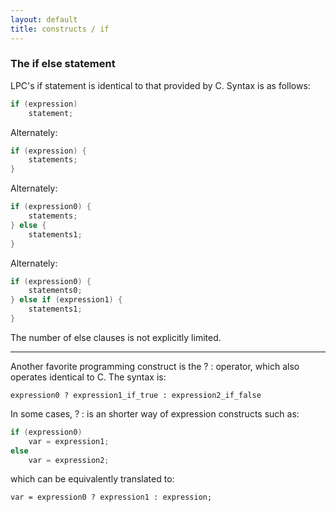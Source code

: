 ```yaml
---
layout: default
title: constructs / if
---
```


### The if else statement

LPC's if statement is identical to that provided by C. Syntax is as follows:

```c
if (expression)
    statement;
```

Alternately:

```c
if (expression) {
    statements;
}
```

Alternately:

```c
if (expression0) {
    statements;
} else {
    statements1;
}
```

Alternately:

```c
if (expression0) {
    statements0;
} else if (expression1) {
    statements1;
}
```

The number of else clauses is not explicitly limited.

---

Another favorite programming construct is the ? : operator, which also
operates identical to C. The syntax is:

    expression0 ? expression1_if_true : expression2_if_false

In some cases, ? : is an shorter way of expression constructs such as:

```c
if (expression0)
    var = expression1;
else
    var = expression2;
```

which can be equivalently translated to:

    var = expression0 ? expression1 : expression;
